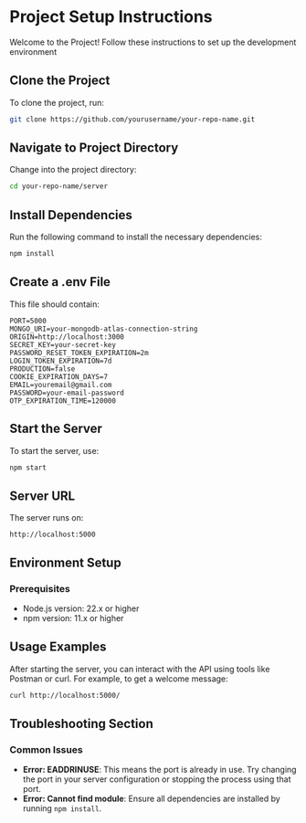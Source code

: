 # Project Setup Instructions

Welcome to the Project! Follow these instructions to set up the development environment

## Clone the Project

To clone the project, run:

```bash
git clone https://github.com/yourusername/your-repo-name.git
```

## Navigate to Project Directory

Change into the project directory:

```bash
cd your-repo-name/server
```

## Install Dependencies

Run the following command to install the necessary dependencies:

```bash
npm install
```

## Create a .env File

This file should contain:

```env
PORT=5000
MONGO_URI=your-mongodb-atlas-connection-string
ORIGIN=http://localhost:3000
SECRET_KEY=your-secret-key
PASSWORD_RESET_TOKEN_EXPIRATION=2m
LOGIN_TOKEN_EXPIRATION=7d
PRODUCTION=false
COOKIE_EXPIRATION_DAYS=7
EMAIL=youremail@gmail.com
PASSWORD=your-email-password
OTP_EXPIRATION_TIME=120000
```

## Start the Server

To start the server, use:

```bash
npm start
```

## Server URL

The server runs on:

```url
http://localhost:5000
```

## Environment Setup

### Prerequisites

- Node.js version: 22.x or higher
- npm version: 11.x or higher

## Usage Examples

After starting the server, you can interact with the API using tools like Postman or curl. For example, to get a welcome message:

```bash
curl http://localhost:5000/
```

## Troubleshooting Section

### Common Issues

- **Error: EADDRINUSE**: This means the port is already in use. Try changing the port in your server configuration or stopping the process using that port.
- **Error: Cannot find module**: Ensure all dependencies are installed by running `npm install`.
